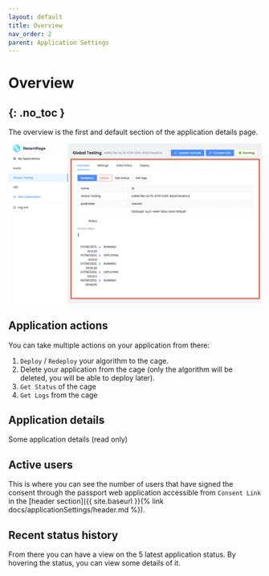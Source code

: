 ```yaml
---
layout: default
title: Overview
nav_order: 2
parent: Application Settings
---
```


# Overview
{: .no_toc }
---

The overview is the first and default section of the application details page.

![](../../assets/images/application-overview.png)

## Application actions

You can take multiple actions on your application from there:

1. `Deploy` / `Redeploy` your algorithm to the cage.
2. Delete your application from the cage (only the algorithm will be deleted, you will be able to deploy later).
3. `Get Status` of the cage
4. `Get Logs` from the cage

## Application details

Some application details (read only)

## Active users

This is where you can see the number of users that have signed the consent through the passport web application accessible from `Consent Link` in the [header section]({{ site.baseurl }}{% link docs/applicationSettings/header.md %}).

## Recent status history

From there you can have a view on the 5 latest application status.
By hovering the status, you can view some details of it.